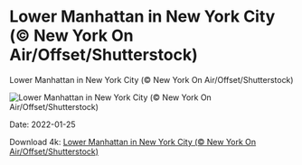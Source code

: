 # Lower Manhattan in New York City (© New York On Air/Offset/Shutterstock)

Lower Manhattan in New York City (© New York On Air/Offset/Shutterstock)

![Lower Manhattan in New York City (© New York On Air/Offset/Shutterstock)](https://bing.com/th?id=OHR.ManhattanView_EN-US1961282866_UHD.jpg&w=1024&h=576)

Date: 2022-01-25

Download 4k: [Lower Manhattan in New York City (© New York On Air/Offset/Shutterstock)](https://bing.com/th?id=OHR.ManhattanView_EN-US1961282866_UHD.jpg)

